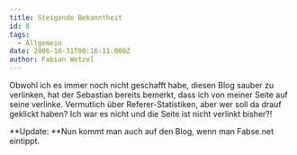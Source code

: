 ```yaml
---
title: Steigende Bekanntheit
id: 8
tags:
  - Allgemein
date: 2006-10-31T00:16:11.000Z
author: Fabian Wetzel
---
```


Obwohl ich es immer noch nicht geschafft habe, diesen Blog sauber zu verlinken, hat der Sebastian bereits bemerkt, dass ich von meiner Seite auf seine verlinke. Vermutlich über Referer-Statistiken, aber wer soll da drauf geklickt haben? Ich war es nicht und die Seite ist nicht verlinkt bisher?!

**Update: **Nun kommt man auch auf den Blog, wenn man Fabse.net eintippt.

